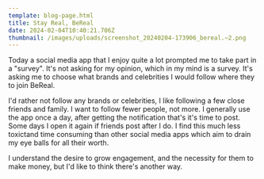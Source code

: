 ```yaml
---
template: blog-page.html
title: Stay Real, BeReal
date: 2024-02-04T10:40:21.706Z
thumbnail: /images/uploads/screenshot_20240204-173906_bereal.~2.png
---
```

Today a social media app that I enjoy quite a lot prompted me to take part in a "survey". It's not asking for my opinion, which in my mind is a survey. It's asking me to choose what brands and celebrities I would follow where they to join BeReal.

I'd rather not follow any brands or celebrities, I like following a few close friends and family. I want to follow fewer people, not more. I generally use the app once a day, after getting the notification that's it's time to post. Some days I open it again if friends post after I do. I find this much less toxictand time consuming than other social media apps which aim to drain my eye balls for all their worth.

 I understand the desire to grow engagement, and the necessity for them to make money, but I'd like to think there's another way.
